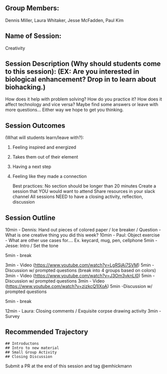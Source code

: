 ## Group Members:

Dennis Miller, Laura Whitaker, Jesse McFadden, Paul Kim


## Name of Session: 

Creativity

## Session Description (Why should students come to this session): (EX: Are you interested in biological enhancement? Drop in to learn about biohacking.)

How does it help with problem solving? How do you practice it? How does it affect technology and vice versa? Maybe find some answers or leave with more questions… Either way we hope to get you thinking.

## Session Outcomes 

(What will students learn/leave with?): 

1) Feeling inspired and energized
2) Takes them out of their element 
3) Having a next step
4) Feeling like they made a connection

     Best practices:  No section should be longer than 20 minutes
     Create a session that YOU would want to attend
     Share resources in your slack channel
     All sessions NEED to have a closing activity, reflection, discussion
## Session Outline

10min - Dennis: Hand out pieces of colored paper / Ice breaker / Question - What is one creative thing you did this week?
10min - Paul: Object exercise - What are other use cases for…. Ex. keycard, mug, pen, cellphone
5min - Jesse: Intro / Set the tone

5min - break

3min - Video (https://www.youtube.com/watch?v=LgRSjAi7SVM)
5min -Discussion w/ prompted questions (break into 4 groups based on colors)
3min - Video (https://www.youtube.com/watch?v=J3Om3vknLl0)
5min -Discussion w/ prompted questions
3min - Video (https://www.youtube.com/watch?v=zizkcQ1IXoA)
5min -Discussion w/ prompted questions

5min - break

12min - Laura: Closing comments / Exquisite corpse drawing activity
3min - Survey
    
## Recommended Trajectory 

    ## Introductons 
    ## Intro to new material
    ## Small Group Activity
    ## Closing Discussion


Submit a PR at the end of this session and tag @emhickmann

